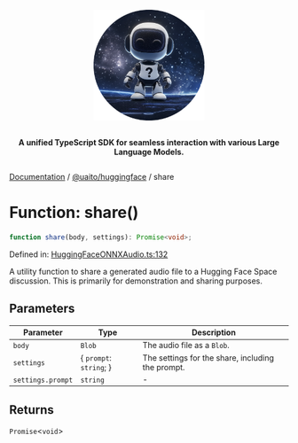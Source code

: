 <div style="display:flex; flex-direction:column; align-items:center;">
<p align="center">
  <img src="../UAITO.png" alt="UAITO Logo" width="200"/>
</p>

<p align="center">
  <strong>A unified TypeScript SDK for seamless interaction with various Large Language Models.</strong>
</p>
</div>

[Documentation](README.md) / [@uaito/huggingface](@uaito.huggingface.md) / share

# Function: share()

```ts
function share(body, settings): Promise<void>;
```

Defined in: [HuggingFaceONNXAudio.ts:132](https://github.com/elribonazo/uaito/blob/a6f1c59724f590c9aee06115593ac990cf447b39/packages/huggingFace/src/HuggingFaceONNXAudio.ts#L132)

A utility function to share a generated audio file to a Hugging Face Space discussion.
This is primarily for demonstration and sharing purposes.

## Parameters

| Parameter | Type | Description |
| ------ | ------ | ------ |
| `body` | `Blob` | The audio file as a `Blob`. |
| `settings` | \{ `prompt`: `string`; \} | The settings for the share, including the prompt. |
| `settings.prompt` | `string` | - |

## Returns

`Promise`\<`void`\>
